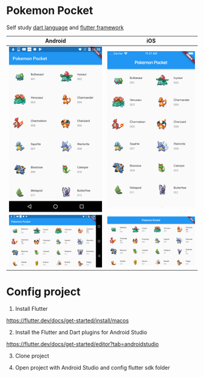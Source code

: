 # Pokemon Pocket
Self study [dart language](https://dart.dev/) and [flutter framework](https://flutter.dev/) 


| Android| iOS|
| ------------- | ------------- |
| <img src="/screenshot/device-2019-10-30-112805.png" width = "400" /> |   <img src="/screenshot/Simulator%20Screen%20Shot%20-%20iPhone%208%20-%202019-10-30%20at%2011.31.58.png" width = "400" />  | 
| <img src="/screenshot/device-2019-10-30-112833.png" width = "400" /> |   <img src="/screenshot/Simulator%20Screen%20Shot%20-%20iPhone%208%20-%202019-10-30%20at%2011.33.13.png" width = "400" />  | 

# Config project
1. Install Flutter

https://flutter.dev/docs/get-started/install/macos

2. Install the Flutter and Dart plugins for Android Studio

https://flutter.dev/docs/get-started/editor?tab=androidstudio

3. Clone project 

4. Open project with Android Studio and config flutter sdk folder 
